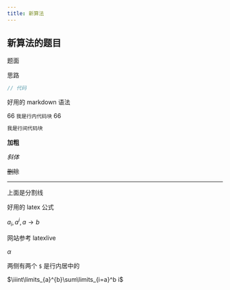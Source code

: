 ```yaml
---
title: 新算法
---
```


## 新算法的题目

题面

思路

```cpp
// 代码
```

好用的 markdown 语法

66 `我是行内代码块` 66

```cpp
我是行间代码块
```

**加粗**

*斜体*

~~删除~~

---

上面是分割线

好用的 latex 公式

$a_i,a^i,a\to b$

网站参考 latexlive

$\alpha$

两侧有两个 `$` 是行内居中的

$\iiint\limits_{a}^{b}\sum\limits_{i=a}^b i$